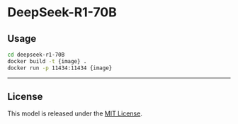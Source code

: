 # DeepSeek-R1-70B

## Usage

```sh
cd deepseek-r1-70B
docker build -t {image} .
docker run -p 11434:11434 {image}
```


---

## License

This model is released under the [MIT License](https://huggingface.co/deepseek-ai/DeepSeek-R1-Distill-Llama-70B/blob/main/LICENSE).
